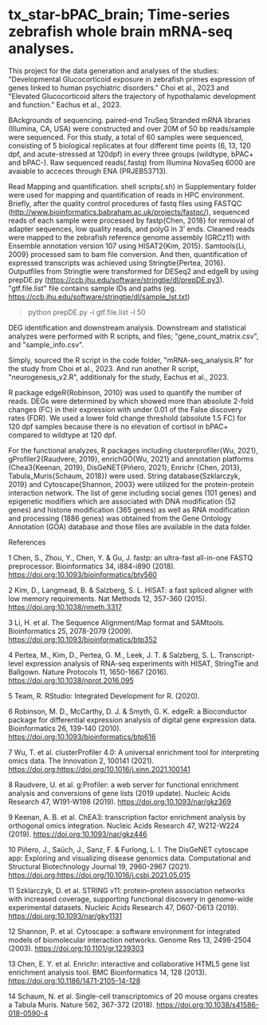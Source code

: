 # tx_star-bPAC_brain; Time-series zebrafish whole brain mRNA-seq analyses.

This project for the data generation and analyses of the studies:
"Developmental Glucocorticoid exposure in zebrafish primes expression of genes linked to human psychiatric disorders." Choi et al., 2023 and "Elevated Glucocorticoid alters the trajectory of hypothalamic development and function." Eachus et al., 2023.

BAckgrounds of sequencing.
paired-end TruSeq Stranded mRNA libraries (Illumina, CA, USA) were constructed and over 20M of 50 bp reads/sample were sequenced. For this study, a total of 60 samples were sequenced, consisting of 5 biological replicates at four different time points (6, 13, 120 dpf, and acute-stressed at 120dpf) in every three groups (wildtype, bPAC+ and bPAC-). Raw sequenced reads(.fastq) from Illumina NovaSeq 6000 are avaiable to acceces through ENA (PRJEB53713). 

Read Mapping and quantification.
shell scripts(.sh) in Supplementary folder were used for mapping and quantification of reads in HPC environment. 
Briefly, after the quality control procedures of fastq files using FASTQC (http://www.bioinformatics.babraham.ac.uk/projects/fastqc/), sequenced reads of each sample were processed by fastp{Chen, 2018} for removal of adapter sequences, low quality reads, and polyG in 3’ ends. Cleaned reads were mapped to the zebrafish reference genome assembly (GRCz11) with Ensemble annotation version 107 using HISAT2{Kim, 2015}. Samtools{Li, 2009} processed sam to bam file conversion. And then, quantification of expressed transcripts was achieved using Stringtie{Pertea, 2016}. Outputfiles from Stringtie were transformed for DESeq2 and edgeR by using prepDE.py (https://ccb.jhu.edu/software/stringtie/dl/prepDE.py3). "gtf.file.list" file contains sample IDs and paths (eg. https://ccb.jhu.edu/software/stringtie/dl/sample_lst.txt) 

> python prepDE.py -i gtf.file.list -l 50

DEG identification and downstream analysis.
Downstream and statistical analyzes were performed with R scripts, and files; "gene_count_matrix.csv", and "sample_info.csv".

Simply, sourced the R script in the code folder, "mRNA-seq_analysis.R" for the study from Choi et al., 2023. And run another R script, "neurogenesis_v2.R", additionaly for the study, Eachus et al., 2023.  

R package edgeR{Robinson, 2010} was used to quantify the number of reads. DEGs were determined by which showed more than absolute 2-fold changes (FC) in their expression with under 0.01 of the False discovery rates (FDR). We used a lower fold change threshold (absolute 1.5 FC) for 120 dpf samples because there is no elevation of cortisol in bPAC+ compared to wildtype at 120 dpf. 

For the functional analyzes, R packages including clusterprofiler{Wu, 2021}, gProfiler2{Raudvere, 2019}, enrichGO{Wu, 2021} and annotation platforms (Chea3{Keenan, 2019}, DisGeNET{Piñero, 2021}, Enrichr {Chen, 2013}, Tabula_Muris{Schaum, 2018}) were used. String database{Szklarczyk, 2019} and Cytoscape{Shannon, 2003} were utilized for the protein-protein interaction network. The list of gene including social genes (101 genes) and epigenetic modifiers which are associated with DNA modification (52 genes) and histone modification (365 genes) as well as RNA modification and processing (1886 genes) was obtained from the Gene Ontology Annotation (GOA) database and those files are available in the data folder. 


References

1	Chen, S., Zhou, Y., Chen, Y. & Gu, J. fastp: an ultra-fast all-in-one FASTQ preprocessor. Bioinformatics 34, i884-i890 (2018). https://doi.org:10.1093/bioinformatics/bty560

2	Kim, D., Langmead, B. & Salzberg, S. L. HISAT: a fast spliced aligner with low memory requirements. Nat Methods 12, 357-360 (2015). https://doi.org:10.1038/nmeth.3317

3	Li, H. et al. The Sequence Alignment/Map format and SAMtools. Bioinformatics 25, 2078-2079 (2009). https://doi.org:10.1093/bioinformatics/btp352

4	Pertea, M., Kim, D., Pertea, G. M., Leek, J. T. & Salzberg, S. L. Transcript-level expression analysis of RNA-seq experiments with HISAT, StringTie and Ballgown. Nature Protocols 11, 1650-1667 (2016). https://doi.org:10.1038/nprot.2016.095

5	Team, R. RStudio: Integrated Development for R.  (2020). 

6	Robinson, M. D., McCarthy, D. J. & Smyth, G. K. edgeR: a Bioconductor package for differential expression analysis of digital gene expression data. Bioinformatics 26, 139-140 (2010). https://doi.org:10.1093/bioinformatics/btp616

7	Wu, T. et al. clusterProfiler 4.0: A universal enrichment tool for interpreting omics data. The Innovation 2, 100141 (2021). https://doi.org:https://doi.org/10.1016/j.xinn.2021.100141

8	Raudvere, U. et al. g:Profiler: a web server for functional enrichment analysis and conversions of gene lists (2019 update). Nucleic Acids Research 47, W191-W198 (2019). https://doi.org:10.1093/nar/gkz369

9	Keenan, A. B. et al. ChEA3: transcription factor enrichment analysis by orthogonal omics integration. Nucleic Acids Research 47, W212-W224 (2019). https://doi.org:10.1093/nar/gkz446

10	Piñero, J., Saüch, J., Sanz, F. & Furlong, L. I. The DisGeNET cytoscape app: Exploring and visualizing disease genomics data. Computational and Structural Biotechnology Journal 19, 2960-2967 (2021). https://doi.org:https://doi.org/10.1016/j.csbj.2021.05.015

11	Szklarczyk, D. et al. STRING v11: protein–protein association networks with increased coverage, supporting functional discovery in genome-wide experimental datasets. Nucleic Acids Research 47, D607-D613 (2019). https://doi.org:10.1093/nar/gky1131

12	Shannon, P. et al. Cytoscape: a software environment for integrated models of biomolecular interaction networks. Genome Res 13, 2498-2504 (2003). https://doi.org:10.1101/gr.1239303

13  Chen, E. Y. et al. Enrichr: interactive and collaborative HTML5 gene list enrichment analysis tool. BMC Bioinformatics 14, 128 (2013). https://doi.org:10.1186/1471-2105-14-128

14	Schaum, N. et al. Single-cell transcriptomics of 20 mouse organs creates a Tabula Muris. Nature 562, 367-372 (2018). https://doi.org:10.1038/s41586-018-0590-4

